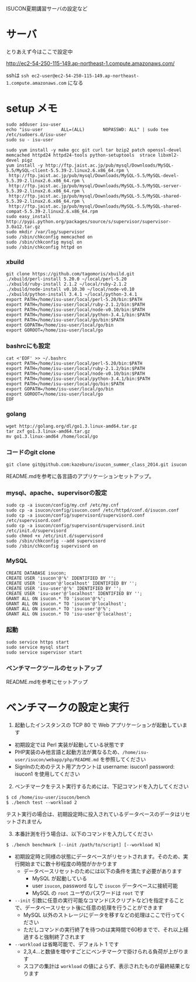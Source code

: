 ISUCON夏期講習サーバの設定など

# サーバ

とりあえず今はここで設定中

http://ec2-54-250-115-149.ap-northeast-1.compute.amazonaws.com/

sshは `ssh ec2-user@ec2-54-250-115-149.ap-northeast-1.compute.amazonaws.com` になる

# setup メモ

```
sudo adduser isu-user
echo "isu-user       ALL=(ALL)       NOPASSWD: ALL" | sudo tee /etc/sudoers.d/isu-user 
sudo su - isu-user
```

```
sudo yum install -y make gcc git curl tar bzip2 patch openssl-devel memcached httpd24 httpd24-tools python-setuptools  strace libxml2-devel pigz
yum install -y http://ftp.jaist.ac.jp/pub/mysql/Downloads/MySQL-5.5/MySQL-client-5.5.39-2.linux2.6.x86_64.rpm \
 http://ftp.jaist.ac.jp/pub/mysql/Downloads/MySQL-5.5/MySQL-devel-5.5.39-2.linux2.6.x86_64.rpm \
 http://ftp.jaist.ac.jp/pub/mysql/Downloads/MySQL-5.5/MySQL-server-5.5.39-2.linux2.6.x86_64.rpm \
 http://ftp.jaist.ac.jp/pub/mysql/Downloads/MySQL-5.5/MySQL-shared-5.5.39-2.linux2.6.x86_64.rpm \
 http://ftp.jaist.ac.jp/pub/mysql/Downloads/MySQL-5.5/MySQL-shared-compat-5.5.39-2.linux2.6.x86_64.rpm
sudo easy_install http://pypi.python.org/packages/source/s/supervisor/supervisor-3.0a12.tar.gz
sudo mkdir /var/log/supervisor
sudo /sbin/chkconfig memcached on
sudo /sbin/chkconfig mysql on
sudo /sbin/chkconfig httpd on
```

### xbuild

```
git clone https://github.com/tagomoris/xbuild.git
./xbuild/perl-install 5.20.0 ~/local/perl-5.20
./xbuild/ruby-install 2.1.2 ~/local/ruby-2.1.2
./xbuild/node-install v0.10.30 ~/local/node-v0.10
./xbuild/python-install 3.4.1 ~/local/python-3.4.1
export PATH=/home/isu-user/local/perl-5.20/bin:$PATH
export PATH=/home/isu-user/local/ruby-2.1.2/bin:$PATH
export PATH=/home/isu-user/local/node-v0.10/bin:$PATH
export PATH=/home/isu-user/local/python-3.4.1/bin:$PATH
export PATH=/home/isu-user/local/go/bin:$PATH
export GOPATH=/home/isu-user/local/go/bin
export GOROOT=/home/isu-user/local/go
```

### bashrcにも設定

```
cat <'EOF' >> ~/.bashrc
export PATH=/home/isu-user/local/perl-5.20/bin:$PATH
export PATH=/home/isu-user/local/ruby-2.1.2/bin:$PATH
export PATH=/home/isu-user/local/node-v0.10/bin:$PATH
export PATH=/home/isu-user/local/python-3.4.1/bin:$PATH
export PATH=/home/isu-user/local/go/bin:$PATH
export GOPATH=/home/isu-user/local/go/bin
export GOROOT=/home/isu-user/local/go
EOF
```

### golang

```
wget http://golang.org/dl/go1.3.linux-amd64.tar.gz
tar zxf go1.3.linux-amd64.tar.gz
mv go1.3.linux-amd64 /home/local/go
```


### コードのgit clone

```
git clone git@github.com:kazeburo/isucon_summer_class_2014.git isucon
```

README.mdを参考に各言語のアプリケーションセットアップ。

### mysql、apache、supervisorの設定

```
sudo cp -a isucon/config/my.cnf /etc/my.cnf
sudo cp -a isucon/config/isucon.conf /etc/httpd/conf.d/isucon.conf
sudo cp -a isucon/config/supervisord/supervisord.conf /etc/supervisord.conf 
sudo cp -a isucon/config/supervisord/supervisord.init /etc/init.d/supervisord
sudo chmod +x /etc/init.d/supervisord
sudo /sbin/chkconfig --add supervisordsudo /sbin/chkconfig supervisord on
```

### MySQL

```
CREATE DATABASE isucon;
CREATE USER 'isucon'@'%' IDENTIFIED BY '';
CREATE USER 'isucon'@'localhost' IDENTIFIED BY '';
CREATE USER 'isu-user'@'%' IDENTIFIED BY '';
CREATE USER 'isu-user'@'localhost' IDENTIFIED BY '';
GRANT ALL ON isucon.* TO 'isucon'@'%';
GRANT ALL ON isucon.* TO 'isucon'@'localhost';
GRANT ALL ON isucon.* TO 'isu-user'@'%';
GRANT ALL ON isucon.* TO 'isu-user'@'localhost';
```

### 起動

```
sudo service https start
sudo service mysql start
sudo service supervisor start
```

### ベンチマークツールのセットアップ

README.mdを参考にセットアップ

# ベンチマークの設定と実行

1. 起動したインスタンスの TCP 80 で Web アプリケーションが起動しています
  * 初期設定では Perl 実装が起動している状態です
  * PHP実装のみ他言語と起動方法が異なるため、`/home/isu-user/isucon/webapp/php/README.md` を参照してください
  * SignInのためのテスト用アカウントは username: isucon1 password: isucon1 を使用してください

2. ベンチマークをテスト実行するためには、下記コマンドを入力してください

```
$ cd /home/isu-user/isucon/bench
$ ./bench test --workload 2
```

テスト実行の場合は、初期設定時に投入されているデータベースのデータはリセットされません

3. 本番計測を行う場合は、以下のコマンドを入力してください

```
$ ./bench benchmark [--init /path/to/script] [--workload N]
```

* 初期設定時と同様の状態にデータベースがリセットされます。そのため、実行開始までに数十秒程度の時間がかかります
  * データベースリセットのためには以下の条件を満たす必要があります
    * MySQL が起動している
    * user `isucon`, password なしで `isucon` データベースに接続可能
    * MySQL の `root` ユーザのパスワードは `root` です
* `--init` 引数に任意の実行可能なコマンド(スクリプトなど)を指定することで、データベースリセット後に任意の処理を行うことができます
  * MySQL 以外のストレージにデータを移すなどの処理はここで行ってください
  * ただしコマンドの実行終了を待つのは実時間で60秒までで、それ以上経過すると強制終了されます
* `--workload` は省略可能で、デフォルト 1 です
  * 2,3,4...と数値を増やすごとにベンチマークで掛けられる負荷が上がります
  * スコアの集計は `workload` の値によらず、表示されたものが最終結果となります
